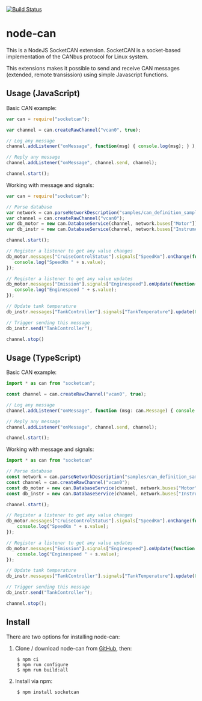 [![Build Status](https://github.com/sebi2k1/node-can/actions/workflows/cicd.yml/badge.svg?branch=master)](https://travis-ci.com/sebi2k1/node-can)

node-can
========

This is a NodeJS SocketCAN extension. SocketCAN is a socket-based implementation of the CANbus protocol for Linux system.

This extensions makes it possible to send and receive CAN messages (extended, remote transission) using simple Javascript functions.

Usage (JavaScript)
-----------------

Basic CAN example:
```javascript
var can = require("socketcan");

var channel = can.createRawChannel("vcan0", true);

// Log any message
channel.addListener("onMessage", function(msg) { console.log(msg); } );

// Reply any message
channel.addListener("onMessage", channel.send, channel);

channel.start();
```

Working with message and signals:
```javascript
var can = require("socketcan");

// Parse database
var network = can.parseNetworkDescription("samples/can_definition_sample.kcd");
var channel = can.createRawChannel("vcan0");
var db_motor = new can.DatabaseService(channel, network.buses["Motor"]);
var db_instr = new can.DatabaseService(channel, network.buses["Instrumentation"]);

channel.start();

// Register a listener to get any value changes
db_motor.messages["CruiseControlStatus"].signals["SpeedKm"].onChange(function(s) {
   console.log("SpeedKm " + s.value);
});

// Register a listener to get any value updates
db_motor.messages["Emission"].signals["Enginespeed"].onUpdate(function(s) {
   console.log("Enginespeed " + s.value);
});

// Update tank temperature
db_instr.messages["TankController"].signals["TankTemperature"].update(80);

// Trigger sending this message
db_instr.send("TankController");

channel.stop()
```

Usage (TypeScript)
------------------

Basic CAN example:
```typescript
import * as can from "socketcan";

const channel = can.createRawChannel("vcan0", true);

// Log any message
channel.addListener("onMessage", function (msg: can.Message) { console.log(msg); });

// Reply any message
channel.addListener("onMessage", channel.send, channel);

channel.start();
```

Working with message and signals:

```typescript
import * as can from "socketcan"

// Parse database
const network = can.parseNetworkDescription("samples/can_definition_sample.kcd");
const channel = can.createRawChannel("vcan0");
const db_motor = new can.DatabaseService(channel, network.buses["Motor"]);
const db_instr = new can.DatabaseService(channel, network.buses["Instrumentation"]);

channel.start();

// Register a listener to get any value changes
db_motor.messages["CruiseControlStatus"].signals["SpeedKm"].onChange(function (s: can.Signal) {
	console.log("SpeedKm " + s.value);
});

// Register a listener to get any value updates
db_motor.messages["Emission"].signals["Enginespeed"].onUpdate(function (s: can.Signal) {
	console.log("Enginespeed " + s.value);
});

// Update tank temperature
db_instr.messages["TankController"].signals["TankTemperature"].update(80);

// Trigger sending this message
db_instr.send("TankController");

channel.stop();
```


Install
-------

There are two options for installing node-can:

1. Clone / download node-can from [GitHub](https://github.com/sebi2k1/node-can), then:

```shell
    $ npm ci
    $ npm run configure
    $ npm run build:all
```

2. Install via npm:

```shell
    $ npm install socketcan
```
